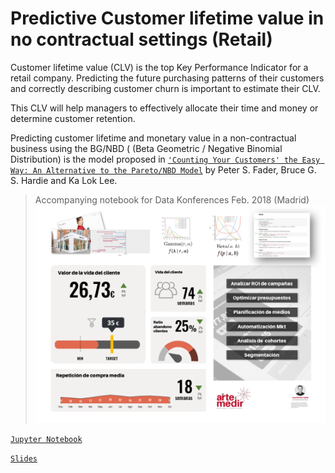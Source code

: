 # Predictive Customer lifetime value in no contractual settings (Retail)

Customer lifetime value (CLV) is the top Key Performance Indicator for a retail company. Predicting the future purchasing patterns of their customers and correctly describing customer churn is important to estimate their CLV.

This CLV will help managers to effectively allocate their time and money or determine customer retention.

Predicting customer lifetime and monetary value in a non-contractual business using the BG/NBD ( (Beta Geometric / Negative Binomial Distribution) is the model proposed in [`'Counting Your Customers' the Easy Way: An Alternative to the Pareto/NBD Model`](http://brucehardie.com/papers/018/fader_et_al_mksc_05.pdf) by Peter S. Fader, Bruce G. S. Hardie and Ka Lok Lee.

> Accompanying notebook for Data Konferences Feb. 2018 (Madrid)
![Sample dashboard with top KPIs](img/predictive_models_retail.png)

[`Jupyter Notebook`](customer_centric_metrics.ipynb)

[`Slides`](DataKonferencesFeb2018.pdf)



